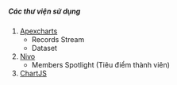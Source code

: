 
##### Các thư viện sử dụng
1. [Apexcharts](https://apexcharts.com/react-chart-demos)
   - Records Stream
   - Dataset
2. [Nivo](https://nivo.rocks/components)
   - Members Spotlight (Tiêu điểm thành viên)
3. [ChartJS](https://www.chartjs.org/samples/latest/)
